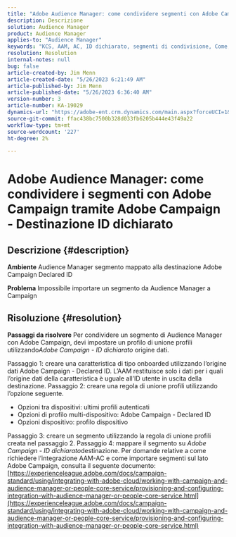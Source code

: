 ```yaml
---
title: "Adobe Audience Manager: come condividere segmenti con Adobe Campaign tramite Adobe Campaign - Destinazione ID dichiarato"
description: Descrizione
solution: Audience Manager
product: Audience Manager
applies-to: "Audience Manager"
keywords: "KCS, AAM, AC, ID dichiarato, segmenti di condivisione, Come, Adobe Audience Manager, Adobe Campaign, destinazione ID dichiarato"
resolution: Resolution
internal-notes: null
bug: false
article-created-by: Jim Menn
article-created-date: "5/26/2023 6:21:49 AM"
article-published-by: Jim Menn
article-published-date: "5/26/2023 6:36:40 AM"
version-number: 3
article-number: KA-19029
dynamics-url: "https://adobe-ent.crm.dynamics.com/main.aspx?forceUCI=1&pagetype=entityrecord&etn=knowledgearticle&id=2d476096-8dfb-ed11-8849-6045bd006079"
source-git-commit: ffac438bc7500b328d033fb6205b444e43f49a22
workflow-type: tm+mt
source-wordcount: '227'
ht-degree: 2%

---
```


# Adobe Audience Manager: come condividere i segmenti con Adobe Campaign tramite Adobe Campaign - Destinazione ID dichiarato

## Descrizione {#description}


<b>Ambiente</b>
Audience Manager segmento mappato alla destinazione Adobe Campaign Declared ID

<b>Problema</b>
Impossibile importare un segmento da Audience Manager a Campaign


## Risoluzione {#resolution}


<b>Passaggi da risolvere</b>
Per condividere un segmento di Audience Manager con Adobe Campaign, devi impostare un profilo di unione profili utilizzando*Adobe Campaign - ID dichiarato* origine dati.

Passaggio 1: creare una caratteristica di tipo onboarded utilizzando l’origine dati Adobe Campaign - Declared ID.
L’AAM restituisce solo i dati per i quali l’origine dati della caratteristica è uguale all’ID utente in uscita della destinazione.
Passaggio 2: creare una regola di unione profili utilizzando l’opzione seguente.

- Opzioni tra dispositivi: ultimi profili autenticati
- Opzioni di profilo multi-dispositivo: Adobe Campaign - Declared ID
- Opzioni dispositivo: profilo dispositivo


Passaggio 3: creare un segmento utilizzando la regola di unione profili creata nel passaggio 2.
Passaggio 4: mappare il segmento su *Adobe Campaign - ID dichiarato*destinazione.
Per domande relative a come richiedere l’integrazione AAM-AC e come importare segmenti sul lato Adobe Campaign, consulta il seguente documento: [https://experienceleague.adobe.com/docs/campaign-standard/using/integrating-with-adobe-cloud/working-with-campaign-and-audience-manager-or-people-core-service/provisioning-and-configuring-integration-with-audience-manager-or-people-core-service.html](https://experienceleague.adobe.com/docs/campaign-standard/using/integrating-with-adobe-cloud/working-with-campaign-and-audience-manager-or-people-core-service/provisioning-and-configuring-integration-with-audience-manager-or-people-core-service.html)
